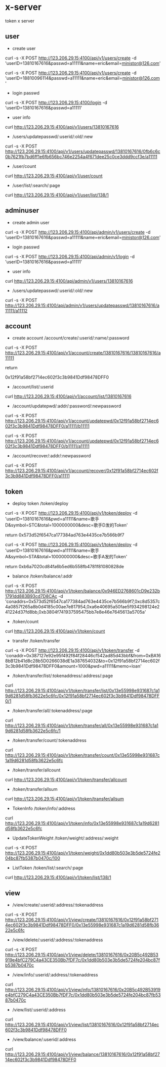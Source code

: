 # x-server

token x server

## user

- create user

curl -s -X POST http://123.206.29.15:4100/api/v1/users/create -d 'userID=13810167616&passwd=a11111&name=eric&email=ministor@126.com'

curl -s -X POST http://123.206.29.15:4100/api/v1/users/create -d 'userID=18810096114&passwd=a11111&name=eric&email=ministor@126.com'

- login passwd

curl -s -X POST http://123.206.29.15:4100/login -d 'userID=13810167616&passwd=a11111'

- user info

curl http://123.206.29.15:4100/api/v1/users/13810167616

- /users/updatepasswd/:userid/:old/:new

curl -s -X POST http://123.206.29.15:4100/api/v1/users/updatepasswd/13810167616/0fb6c6c0b7621fb7bd6ff1e6fb656bc746e2254a4f671dee25c0ce3ddd9ccf3e/a11111

- /user/count

curl http://123.206.29.15:4100/api/v1/user/count

- /user/list/:search/:page

curl http://123.206.29.15:4100/api/v1/user/list/138/1

## adminuser

- create admin user

curl -s -X POST http://123.206.29.15:4100/api/admin/v1/users/create -d 'userID=13810167616&passwd=a11111&name=eric&email=ministor@126.com'

- login passwd

curl -s -X POST http://123.206.29.15:4100/api/admin/v1/login -d 'userID=13810167616&passwd=a11111'

- user info

curl http://123.206.29.15:4100/api/admin/v1/users/13810167616

- /users/updatepasswd/:userid/:old/:new

curl -s -X POST http://123.206.29.15:4100/api/admin/v1/users/updatepasswd/13810167616/a11111/a11112

## account

- create account /account/create/:userid/:name/:password

curl -s -X POST http://123.206.29.15:4100/api/v1/account/create/13810167616/13810167616/a11111

return

0x12f91a58bf2714ec602f3c3b9841Ddf98478DFF0

- /account/list/:userid

curl http://123.206.29.15:4100/api/v1/account/list/13810167616

- /account/updatepwd/:addr/:password/:newpassword

curl -s -X POST http://123.206.29.15:4100/api/v1/account/updatepwd/0x12f91a58bf2714ec602f3c3b9841Ddf98478DFF0/a11111/b11111

curl -s -X POST http://123.206.29.15:4100/api/v1/account/updatepwd/0x12f91a58bf2714ec602f3c3b9841Ddf98478DFF0/b11111/a11111

- /account/recover/:addr/:newpassword

curl -s -X POST http://123.206.29.15:4100/api/v1/account/recover/0x12f91a58bf2714ec602f3c3b9841Ddf98478DFF0/a11111

## token

- deploy token /token/deploy

curl -s -X POST http://123.206.29.15:4100/api/v1/token/deploy -d 'userID=13810167616&pwd=a11111&name=歌手D&symbol=STC&total=1000000000&desc=歌手D发的Token'

return 0x573d52f6547ca177384ad763e4435ce7b566b9f7

curl -s -X POST http://123.206.29.15:4100/api/v1/token/deploy -d 'userID=13810167616&pwd=a11111&name=歌手A&symbol=STA&total=1000000000&desc=歌手A发的Token'

return 0xb6a7020cd84fa6b5ed6b558fb4781f81080828de

- balance /token/balance/:addr

curl -s -X POST http://123.206.29.15:4100/api/v1/token/balance/0x946ED2768601cD9e232b1791dd883B93cd7D8CAc -d 'conaddrs=0x573d52f6547ca177384ad763e4435ce7b566b9f7,0xc8d5357c4a0857f265a8b0d4185c00ae7e817954,0xa6e40695a50fae5f934298124e241224d37fd8bb,0xb3804f741937595475bb7e8e46e7645613a5705a'

- /token/count

curl http://123.206.29.15:4100/api/v1/token/count

- transfer /token/transfer

curl -s -X POST http://123.206.29.15:4100/api/v1/token/transfer -d 'conaddr=0x387127e92e95f492f84f28446cf542ad85d43bbf&from=0xBA168bB12b41d8c28b5D0266038dE1a387654032&to=0x12f91a58bf2714ec602f3c3b9841Ddf98478DFF0&amount=1000&pwd=a11111&memo=loan'

- /token/transfer/list/:tokenaddress/:address/:page

curl http://123.206.29.15:4100/api/v1/token/transfer/list/0x13e55998e931687c1a19d6281d58fb3622e5c6fc/0x12f91a58bf2714ec602f3c3b9841Ddf98478DFF0/1

- /token/transfer/all/:tokenaddress/:page

curl http://123.206.29.15:4100/api/v1/token/transfer/all/0x13e55998e931687c1a19d6281d58fb3622e5c6fc/1

- /token/transfer/count/:tokenaddress

curl http://123.206.29.15:4100/api/v1/token/transfer/count/0x13e55998e931687c1a19d6281d58fb3622e5c6fc

- /token/transfer/allcount

curl http://123.206.29.15:4100/api/v1/token/transfer/allcount

- /token/transfer/allsum

curl http://123.206.29.15:4100/api/v1/token/transfer/allsum

- TokenInfo /token/info/:address

curl http://123.206.29.15:4100/api/v1/token/info/0x13e55998e931687c1a19d6281d58fb3622e5c6fc

- UpdateTokenWeight /token/weight/:address/:weight

curl -s -X POST http://123.206.29.15:4100/api/v1/token/weight/0x1dd80b503e3b5de5724fe204bc87fb5387b0470c/100

- ListToken /token/list/:search/:page

curl http://123.206.29.15:4100/api/v1/token/list/138/1

## view

- /view/create/:userid/:address/:tokenaddress

curl -s -X POST http://123.206.29.15:4100/api/v1/view/create/13810167616/0x12f91a58bf2714ec602f3c3b9841Ddf98478DFF0/0x13e55998e931687c1a19d6281d58fb3622e5c6fc

- /view/delete/:userid/:address/:tokenaddress

curl -s -X POST http://123.206.29.15:4100/api/v1/view/delete/13810167616/0x20B5c492B53919e4bfC279C4a43CE350Bb7fDF7c/0x1dd80b503e3b5de5724fe204bc87fb5387b0470c

- /view/info/:userid/:address/:tokenaddress

curl http://123.206.29.15:4100/api/v1/view/info/13810167616/0x20B5c492B53919e4bfC279C4a43CE350Bb7fDF7c/0x1dd80b503e3b5de5724fe204bc87fb5387b0470c

- /view/list/:userid/:address

curl http://123.206.29.15:4100/api/v1/view/list/13810167616/0x12f91a58bf2714ec602f3c3b9841Ddf98478DFF0

- /view/balance/:userid/:address

curl http://123.206.29.15:4100/api/v1/view/balance/13810167616/0x12f91a58bf2714ec602f3c3b9841Ddf98478DFF0